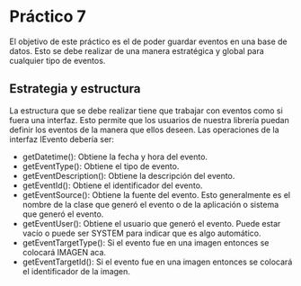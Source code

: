 # Práctico 7
El objetivo de este práctico es el de poder guardar eventos
en una base de datos. Esto se debe realizar de una manera
estratégica y global para cualquier tipo de eventos.

## Estrategia y estructura
La estructura que se debe realizar tiene que trabajar con
eventos como si fuera una interfaz. Esto permite que los 
usuarios de nuestra librería puedan definir los eventos de 
la manera que ellos deseen. Las operaciones de la interfaz
IEvento debería ser:

* getDatetime(): Obtiene la fecha y hora del evento.
* getEventType(): Obtiene el tipo de evento.
* getEventDescription(): Obtiene la descripción del evento.
* getEventId(): Obtiene el identificador del evento.
* getEventSource(): Obtiene la fuente del evento. Esto generalmente
  es el nombre de la clase que generó el evento o de la aplicación
  o sistema que generó el evento.
* getEventUser(): Obtiene el usuario que generó el evento. 
  Puede estar vacío o puede ser SYSTEM para indicar que es algo
  automático.
* getEventTargetType(): Si el evento fue en una imagen 
  entonces se colocará IMAGEN aca.
* getEventTargetId(): Si el evento fue en una imagen entonces
  se colocará el identificador de la imagen.

